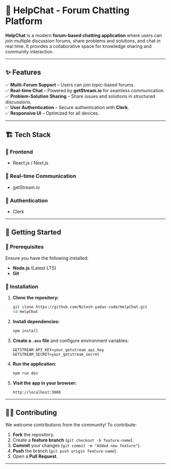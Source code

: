 # 📢 HelpChat - Forum Chatting Platform  

**HelpChat** is a modern **forum-based chatting application** where users can join multiple discussion forums, share problems and solutions, and chat in real time. It provides a collaborative space for knowledge sharing and community interaction.  

---

## ✨ Features  

✅ **Multi-Forum Support** – Users can join topic-based forums.  
✅ **Real-time Chat** – Powered by **getStream.io** for seamless communication.  
✅ **Problem-Solution Sharing** – Share issues and solutions in structured discussions.  
✅ **User Authentication** – Secure authentication with **Clerk**.   
✅ **Responsive UI** – Optimized for all devices.  

---

## 🏗 Tech Stack  

### 🔹 Frontend  
- React.js / Next.js  


### 🔹 Real-time Communication  
- getStream.io  

### 🔹 Authentication  
- Clerk  



---

## 🚀 Getting Started  

### 📌 Prerequisites  

Ensure you have the following installed:  
- **Node.js** (Latest LTS)  
- **Git**  

### 🔧 Installation  

1. **Clone the repository:**  
   ```bash
   git clone https://github.com/Nitesh-yadav-code/HelpChat.git
   cd HelpChat
   ```  

2. **Install dependencies:**  
   ```bash
   npm install
   ```  

3. **Create a `.env` file** and configure environment variables:  
   ```
   GETSTREAM_API_KEY=your_getstream_api_key
   GETSTREAM_SECRET=your_getstream_secret
   ```  

4. **Run the application:**  
   ```bash
   npm run dev
   ```  

5. **Visit the app in your browser:**  
   ```
   http://localhost:3000
   ```  

---

## 👨‍💻 Contributing  

We welcome contributions from the community! To contribute:  

1. **Fork** the repository.  
2. Create a **feature branch** (`git checkout -b feature-name`).  
3. **Commit** your changes (`git commit -m "Added new feature"`).  
4. **Push** the branch (`git push origin feature-name`).  
5. Open a **Pull Request**.  

---
